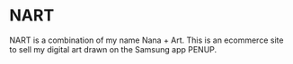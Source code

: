 # NART

NART is a combination of my name Nana + Art. This is an ecommerce site to sell my digital art drawn on the Samsung app PENUP.
